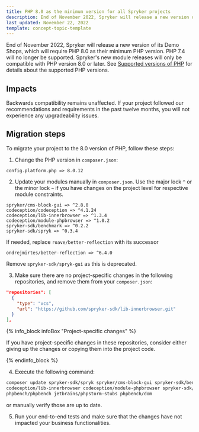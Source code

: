 ```yaml
---
title: PHP 8.0 as the minimum version for all Spryker projects
description: End of November 2022, Spryker will release a new version of its Demo Shops requiring PHP 8.0 as the minimum version.
last_updated: November 22, 2022
template: concept-topic-template
---
```



End of November 2022, Spryker will release a new version of its Demo Shops, which will require PHP 8.0 as their minimum PHP version. PHP 7.4 will no longer be supported. Spryker's new module releases will only be compatible with PHP version 8.0 or later. See [Supported versions of PHP](/docs/scos/user/intro-to-spryker/whats-new/supported-versions-of-php.html) for details about the supported PHP versions.

## Impacts

Backwards compatibility remains unaffected. If your project followed our recommendations and requirements in the past twelve months, you will not experience any upgradeability issues.

## Migration steps

To migrate your project to the 8.0 version of PHP, follow these steps:

1. Change the PHP version in `composer.json`:

`config.platform.php => 8.0.12`

2. Update your modules manually in `composer.json`.
Use the major lock `^` or the minor lock `~` if you have changes on the project level for respective module constraints.

```
spryker/cms-block-gui => ^2.8.0
codeception/codeception => ^4.1.24
codeception/lib-innerbrowser => ^1.3.4
codeception/module-phpbrowser => ^1.0.2
spryker-sdk/benchmark => ^0.2.2
spryker-sdk/spryk => ^0.3.4
```
If needed, replace `roave/better-reflection` with its successor
```
ondrejmirtes/better-reflection => ^6.4.0
```
Remove `spryker-sdk/spryk-gui` as this is deprecated.

3. Make sure there are no project-specific changes in the following repositories, and remove them from your `composer.json`:

```json
"repositories": [
  {
    "type": "vcs",
    "url": "https://github.com/spryker-sdk/lib-innerbrowser.git"
  }
],
```

{% info_block infoBox "Project-specific changes" %}

If you have project-specific changes in these repositories, consider either giving up the changes or copying them into the project code.

{% endinfo_block %}

4. Execute the following command:

```bash
composer update spryker-sdk/spryk spryker/cms-block-gui spryker-sdk/benchmark
codeception/lib-innerbrowser codeception/module-phpbrowser spryker-sdk/benchmark
phpbench/phpbench jetbrains/phpstorm-stubs phpbench/dom
```
or manually verify those are up to date.

5. Run your end-to-end tests and make sure that the changes have not impacted your business functionalities.

